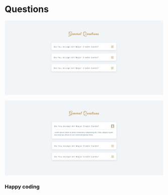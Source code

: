 # Questions 


![alt text](<Screenshot 2024-02-19 084617.png>) 



![alt text](<Screenshot 2024-02-19 084633.png>)

### Happy coding